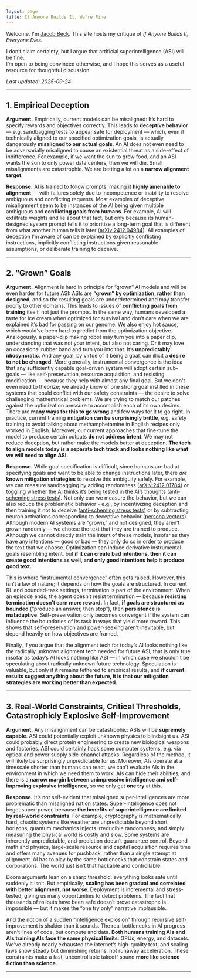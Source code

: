 ```yaml
---
layout: page
title: If Anyone Builds It, We're Fine
---
```


Welcome. I'm [Jacob Beck](https://www.jakebeck.com). This site hosts my critique of *If Anyone Builds It, Everyone Dies.*

I don’t claim certainty, but I argue that artificial superintelligence (ASI) will be fine.  
I’m open to being convinced otherwise, and I hope this serves as a useful resource for thoughtful discussion.

_Last updated: 2025-09-24_


---

## 1. Empirical Deception

**Argument.** Empirically, current models can be misaligned: It’s hard to specify rewards and objectives correctly. This leads to **deceptive behavior** — e.g. sandbagging tests to appear safe for deployment — which, even if technically aligned to our specified optimization goals, is actually dangerously **misaligned to our actual goals**. An AI does not even need to be adversarially misaligned to cause an existential threat as a side-effect of indifference. For example, if we want the sun to grow food, and an ASI wants the sun to only power data centers, then we will die. Small misalignments are catastrophic. We are betting a lot on a **narrow alignment target**.

**Response.** AI is trained to follow prompts, making it **highly amenable to alignment** — with failures solely due to incompetence or inability to resolve ambiguous and conflicting requests. Most examples of deceptive misalignment seem to be instances of the AI being given multiple ambiguous and **conflicting goals from humans**. For example, AI will exfiltrate weights and lie about that fact, but only because its human-designed system prompt tells it to prioritize a long-term goal that is different from what another human tells it later ([arXiv:2412.04984](https://arxiv.org/pdf/2412.04984)). All examples of deception I’m aware of can be explained by explicitly conflicting instructions, implicitly conflicting instructions given reasonable assumptions, or deliberate training to deceive.

---

## 2. “Grown” Goals

**Argument.** Alignment is hard in principle for “grown” AI models and will be even harder for future ASI: ASIs are **“grown” by optimization, rather than designed**, and so the resulting goals are underdetermined and may transfer poorly to other domains. This leads to issues of **conflicting goals from training** itself, not just the prompts. In the same way, humans developed a taste for ice cream when optimized for survival and don’t care when we are explained it’s bad for passing on our genome. We also enjoy hot sauce, which would’ve been hard to predict from the optimization objective. Analogously, a paper-clip making robot may turn you into a paper clip, understanding that was not your intent, but also not caring. Or it may love an occasional rubber band and turn you into that. It’s **unpredictably idiosyncratic**. And any goal, by virtue of it being a goal, can illicit a **desire to not be changed**. More generally, instrumental convergence is the idea that any sufficiently capable goal-driven system will adopt certain sub-goals — like self-preservation, resource acquisition, and resisting modification — because they help with almost any final goal. But we don't even need to theorize; we already know of one strong goal instilled in these systems that could conflict with our safety constraints — the desire to solve challenging mathematical problems. We are trying to match our patches against the optimization pressure to accomplish each of its own desires. There are **many ways for this to go wrong** and few ways for it to go right. In practice, current training **mitigation can be surprisingly brittle**, e.g. safety training to avoid talking about methamphetamine in English recipes only worked in English. Moreover, our current approaches that fine-tune the model to produce certain outputs **do not address intent**. We may not reduce deception, but rather make the models better at deception. **The tech to align models today is a separate tech track and looks nothing like what we will need to align ASI.**

**Response.** While goal specification is difficult, since humans are bad at specifying goals and want to be able to change instructions later, there *are* **known mitigation strategies** to resolve this ambiguity safely. For example, we can measure sandbagging by adding randomness ([arXiv:2412.01784](https://arxiv.org/pdf/2412.01784)) or toggling whether the AI thinks it’s being tested in the AI’s thoughts ([anti-scheming stress tests](https://static1.squarespace.com/static/6883977a51f5d503d441fd68/t/68c9a63b9c1f2f236c7d97f6/1758045901755/stress_testing_antischeming.pdf)). Not only can we measure the behavior, but we can also reduce the problematic behavior - e.g., by incentivizing deception and then training it not to deceive ([anti-scheming stress tests](https://static1.squarespace.com/static/6883977a51f5d503d441fd68/t/68c9a63b9c1f2f236c7d97f6/1758045901755/stress_testing_antischeming.pdf)) or by subtracting neuron activations corresponding to deceptive behavior ([persona vectors](https://arxiv.org/pdf/2507.21509)). Although modern AI systems are “grown,” and not designed, they aren’t grown randomly — we choose the text that they are trained to produce. Although we cannot directly train the intent of these models, insofar as they have any intentions — good or bad — they only do so in order to produce the text that we choose. Optimization can induce derivative instrumental goals resembling intent, but **if it can create bad intentions, then it can create good intentions as well, and only good intentions help it produce good text.**

This is where “instrumental convergence” often gets raised. However, this isn’t a law of nature; it depends on how the goals are structured. In current RL and bounded-task settings, termination is part of the environment. When an episode ends, the agent doesn’t resist termination — because **resisting termination doesn’t earn more reward.** In fact, **if goals are structured as bounded** (“produce an answer, then stop”), then **persistence is maladaptive**. Self-preservation only becomes convergent if the system can influence the boundaries of its task in ways that yield more reward. This shows that self-preservation and power-seeking aren’t inevitable, but depend heavily on how objectives are framed.

Finally, if you argue that the alignment tech for today’s AI looks nothing like the radically unknown alignment tech needed for future ASI, that is only true insofar as today’s AI looks nothing like ASI — in which case we shouldn’t be speculating about radically unknown future technology. Speculation is valuable, but only if it remains tethered to empirical results, and **if current results suggest anything about the future, it is that our mitigation strategies are working better than expected.**

---

## 3. Real-World Constraints, Critical Thresholds, Catastrophicly Explosive Self-Improvement

**Argument.** Any misalignment can be catastrophic: ASIs will be **supremely capable**. ASI could potentially exploit unknown physics to blindsight us. ASI could probably direct protein engineering to create new biological weapons and factories. ASI could certainly hack some computer systems, e.g. via optical and power supply side-channel attacks. Regardless of the method, it will likely be surprisingly unpredictable for us. Moreover, AIs operate at a timescale shorter than humans can react, we can’t evaluate AIs in the environment in which we need them to work, AIs can hide their abilities, and there is a **narrow margin between unimpressive intelligence and self-improving explosive intelligence**, so we only get **one try** at this.

**Response.** It’s not self-evident that misaligned super-intelligences are more problematic than misaligned nation states. Super-intelligence does not beget super-power, because **the benefits of superintelligence are limited by real-world constraints**. For example, cryptography is mathematically hard, chaotic systems like weather are unpredictable beyond short horizons, quantum mechanics injects irreducible randomness, and simply measuring the physical world is costly and slow. Some systems are inherently unpredictable, and prediction doesn’t guarantee control. Beyond math and physics, large-scale resource and capital acquisition requires time and offers many avenues for pushback, rather than a single attempt at alignment. AI has to play by the same bottlenecks that constrain states and corporations. The world just isn’t that hackable and controllable.

Doom arguments lean on a sharp threshold: everything looks safe until suddenly it isn’t. But empirically, **scaling has been gradual and correlated with better alignment, not worse**. Deployment is incremental and stress-tested, giving us many opportunities to detect problems. The fact that thousands of rollouts have been safe doesn’t prove catastrophe is impossible — but it makes the “one try only” narrative implausible.

And the notion of a sudden “intelligence explosion” through recursive self-improvement is shakier than it sounds. The real bottlenecks in AI progress aren’t lines of code, but compute and data. **Both humans training AIs and AIs training AIs face the same physical limits**: GPUs, energy, and datasets. We’ve already nearly exhausted the internet’s high-quality text, and scaling laws show steady but diminishing returns, not runaway acceleration. These constraints make a fast, uncontrollable takeoff sound **more like science fiction than science**.

---
